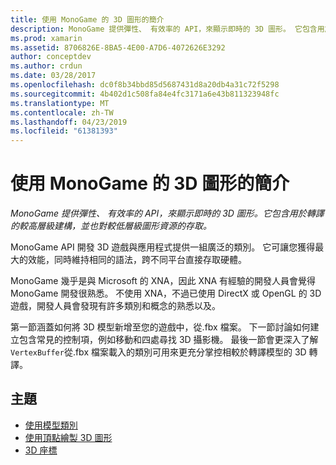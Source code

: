 ```yaml
---
title: 使用 MonoGame 的 3D 圖形的簡介
description: MonoGame 提供彈性、 有效率的 API，來顯示即時的 3D 圖形。 它包含用於轉譯的較高層級建構，並也對較低層級圖形資源的存取。
ms.prod: xamarin
ms.assetid: 8706826E-8BA5-4E00-A7D6-4072626E3292
author: conceptdev
ms.author: crdun
ms.date: 03/28/2017
ms.openlocfilehash: dc0f8b34bbd85d5687431d8a20db4a31c72f5298
ms.sourcegitcommit: 4b402d1c508fa84e4fc3171a6e43b811323948fc
ms.translationtype: MT
ms.contentlocale: zh-TW
ms.lasthandoff: 04/23/2019
ms.locfileid: "61381393"
---
```

# <a name="introduction-to-3d-graphics-with-monogame"></a>使用 MonoGame 的 3D 圖形的簡介

_MonoGame 提供彈性、 有效率的 API，來顯示即時的 3D 圖形。它包含用於轉譯的較高層級建構，並也對較低層級圖形資源的存取。_

MonoGame API 開發 3D 遊戲與應用程式提供一組廣泛的類別。 它可讓您獲得最大的效能，同時維持相同的語法，跨不同平台直接存取硬體。

MonoGame 幾乎是與 Microsoft 的 XNA，因此 XNA 有經驗的開發人員會覺得 MonoGame 開發很熟悉。 不使用 XNA，不過已使用 DirectX 或 OpenGL 的 3D 遊戲，開發人員會發現有許多類別和概念的熟悉以及。

第一節涵蓋如何將 3D 模型新增至您的遊戲中，從.fbx 檔案。 下一節討論如何建立包含常見的控制項，例如移動和四處尋找 3D 攝影機。 最後一節會更深入了解`VertexBuffer`從.fbx 檔案載入的類別可用來更充分掌控相較於轉譯模型的 3D 轉譯。


## <a name="topics"></a>主題

- [使用模型類別](~/graphics-games/monogame/3d/part1.md)
- [使用頂點繪製 3D 圖形](~/graphics-games/monogame/3d/part2.md)
- [3D 座標](~/graphics-games/monogame/3d/part3.md)
